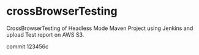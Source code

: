 # crossBrowserTesting
CrossBrowserTesting of Headless Mode Maven Project using Jenkins and upload Test report on AWS S3.

commit 123456c
